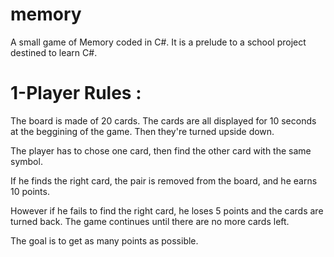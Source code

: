 # memory
A small game of Memory coded in C#. It is a prelude to a school project destined to learn C#.

# 1-Player Rules :
The board is made of 20 cards.
The cards are all displayed for 10 seconds at the beggining of the game.
Then they're turned upside down.

The player has to chose one card, then find the other card with the same symbol.

If he finds the right card, the pair is removed from the board, and he earns 10 points.

However if he fails to find the right card, he loses 5 points and the cards are turned back.
The game continues until there are no more cards left.

The goal is to get as many points as possible.
